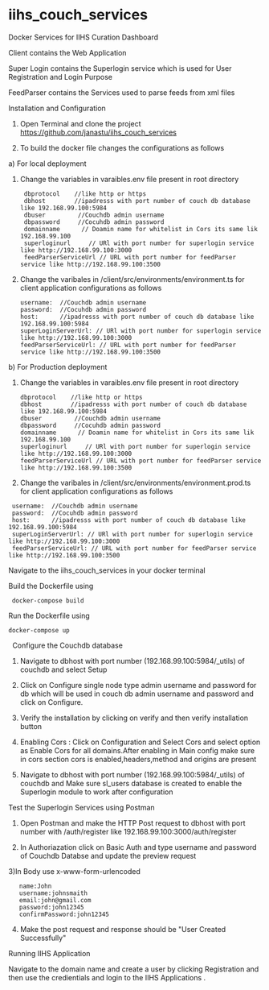 # iihs_couch_services
Docker Services for IIHS Curation Dashboard


Client  contains the Web Application

Super Login  contains the Superlogin service which is used for User Registration and Login Purpose

FeedParser contains the Services used to parse feeds from xml files

Installation and Configuration

  1) Open Terminal and clone the project https://github.com/janastu/iihs_couch_services

  2) To build the docker file changes the configurations as follows

a) For local deployment


   1) Change the variables in varaibles.env file present in root directory 
   
           dbprotocol    //like http or https
           dbhost        //ipadresss with port number of couch db database like 192.168.99.100:5984
           dbuser         //Couchdb admin username                  
           dbpassword     //Cocuhdb admin password
           domainname      // Doamin name for whitelist in Cors its same lik 192.168.99.100 
           superloginurl     // URl with port number for superlogin service like http://192.168.99.100:3000
           feedParserServiceUrl // URL with port number for feedParser service like http://192.168.99.100:3500
 
  
   
   
   2) Change the varibales in /client/src/environments/environment.ts  for client application configurations
      as follows
      
          username:  //Couchdb admin username 
          password:  //Cocuhdb admin password
          host:      //ipadresss with port number of couch db database like 192.168.99.100:5984
          superLoginServerUrl: // URl with port number for superlogin service like http://192.168.99.100:3000
          feedParserServiceUrl: // URL with port number for feedParser service like http://192.168.99.100:3500
 
 
 
b) For Production deployment

 1) Change the variables in varaibles.env file present in root directory 
   
        dbprotocol    //like http or https
        dbhost        //ipadresss with port number of couch db database like 192.168.99.100:5984  
        dbuser         //Couchdb admin username                  
        dbpassword     //Cocuhdb admin password
        domainname      // Doamin name for whitelist in Cors its same lik 192.168.99.100 
        superloginurl     // URl with port number for superlogin service like http://192.168.99.100:3000
        feedParserServiceUrl // URL with port number for feedParser service like http://192.168.99.100:3500
 
   
   
   2) Change the varibales in /client/src/environments/environment.prod.ts  for client application configurations
      as follows
      
     username:  //Couchdb admin username 
     password:  //Cocuhdb admin password
     host:      //ipadresss with port number of couch db database like 192.168.99.100:5984
     superLoginServerUrl: // URl with port number for superlogin service like http://192.168.99.100:3000
     feedParserServiceUrl: // URL with port number for feedParser service like http://192.168.99.100:3500
  
   
   
Navigate to the iihs_couch_services in your docker terminal


Build the Dockerfile using    

     docker-compose build

Run the Dockerfile using     
    
    docker-compose up
   
Configure the Couchdb database
   
   1) Navigate to dbhost with port number (192.168.99.100:5984/_utils) of couchdb and select Setup 
   
   2) Click on Configure single node type admin username and password for db which will be used in couch db admin username and password and click on Configure.
   
   3) Verify the installation by clicking on verify and then verify installation button 
   
   4) Enabling Cors : Click on Configuration and Select Cors and select option as Enable Cors for all domains.After enabling in Main       config make sure in cors section cors is enabled,headers,method and origins are present 
   
   5) Navigate to dbhost with port number (192.168.99.100:5984/_utils) of couchdb and Make sure sl_users database is created to enable the Superlogin module to work after configuration
   
Test the Superlogin Services using Postman

   1) Open Postman and make the HTTP Post request to dbhost with port number with /auth/register like 192.168.99.100:3000/auth/register 
   
   2) In Authoriazation click on Basic Auth and type username and password of Couchdb Databse and update the preview request
   
   3)In Body use x-www-form-urlencoded
       
       name:John
       username:johnsmaith
       email:john@gmail.com
       password:john12345
       confirmPassword:john12345
      
   4) Make the post request and response should be "User Created Successfully"
   
   
 
 Running IIHS Application
  
  Navigate to the domain name and create a user by clicking Registration and then use the credientials and login to the IIHS  Applications . 

    
   
   
   
 
 
